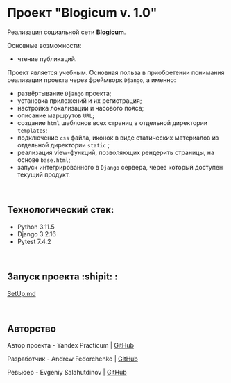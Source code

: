 # Проект "Blogicum v. 1.0"
Реализация социальной сети **Blogicum**. 

Основные возможности:
- чтение публикаций. 

Проект является учебным. Основная польза в приобретении понимания реализации проекта через фреймворк `Django`, а именно: 
- развёртывание `Django` проекта;
- установка приложений и их регистрация;
- настройка локализации и часового пояса;
- описание маршрутов `URL`;
- создание `html` шаблонов всех страниц в отдельной директории `templates`;
- подключение `css` файла, иконок в виде статических материалов из отдельной директории `static` ; 
- реализация view-функций, позволяющих рендерить страницы, на основе `base.html`;
- запуск интегрированного в `Django` сервера, через который доступен текущий продукт.

<br>

## Технологический стек:
- Python 3.11.5
- Django 3.2.16
- Pytest 7.4.2

<br>

## Запуск проекта :shipit: :
[SetUp.md](./SetUp.md)

<br>

## Авторство
Автор проекта - Yandex Practicum | [GitHub](https://github.com/yandex-praktikum)

Разработчик - Andrew Fedorchenko | [GitHub](https://github.com/Furturnax)

Ревьюер - Evgeniy Salahutdinov | [GitHub](https://github.com/EugeneSal)
